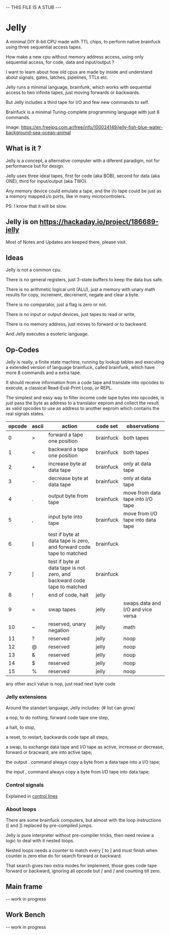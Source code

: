 -- THIS FILE IS A STUB ---

# Jelly

A minimal DIY 8-bit CPU made with TTL chips, to perform native brainfuck using three sequential access tapes.

How make a new cpu without memory address access, using only sequential access, for code, data and input/output ?

I want to learn about how old cpus are made by inside and understand about signals, gates, latches, pipelines, TTLs etc.

Jelly runs a minimal language, brainfunk, which works with sequential access to two infinite tapes, just moving forwards or backwards.

But Jelly includes a third tape for I/O and few new commands to self.

Brainfuck is a minimal Turing-complete programming language with just 8 commands.

image:
https://en.freejpg.com.ar/free/info/100024149/jelly-fish-blue-water-background-sea-ocean-animal


## What is it ?

Jelly is a concept, a alternative computer with a diferent paradigm, not for performance but for design.

Jelly uses three ideal tapes, first for code (aka BOB),  second for data (aka ONE), third for input/output (aka TWO).

Any memory device could emulate a tape, and the i/o tape could be just as a memory mapped i/o ports, like in many microcontrolers.

PS: I know that it will be slow.

## Jelly is on https://hackaday.io/project/186689-jelly

Most of Notes and Updates are keeped there, please visit.


## Ideas

Jelly is not a common cpu.

There is no general registers, just 3-state buffers to keep the data bus safe. 

There is no arithmetic logical unit (ALU), just a memory with unary math results for copy, increment, decrement, negate and clear a byte.

There is no comparator, just a flag is zero or not.

There is no input or output devices, just tapes to read or write,

There is no memory address, just moves to forward or to backward.

And Jelly executes a esoteric language.

## Op-Codes

Jelly is really, a finite state machine, running by lookup tables and executing a extended version of language brainfuck, called brainfunk, which have more 8 commands and a extra tape.

It should receive information from a code tape and translate into opcodes to execute, a classical Read-Eval-Print Loop, or REPL.

The simplest and easy way to filter income code tape bytes into opcodes, is just pass the byte as address to a translator eeprom and collect the result as valid opcodes to  use as address to another eeprom which contains the real signals states. 

| opcode | ascii | action | code set | observations |
| --- | --- | --- | --- | --- |
| 0 | \> | forward a tape one position | brainfuck | both tapes |
| 1 | \< | backward a tape one position | brainfuck | both tapes |
| 2 | \+ | increase byte at data tape | brainfuck | only at data tape |
| 3 | \- | decrease byte at data tape | brainfuck | only at data tape |
| 4 | \. | output byte from tape | brainfuck | move from data tape into I/O tape |
| 5 | \, | input byte into tape | brainfuck | move from I/O tape into data tape |
| 6 | \[ | test if byte at data tape is zero, and forward code tape to matched | brainfuck | |
| 7 | \] | test if byte at data tape is not zero, and backward code tape to matched | brainfuck | |
| 8 | \! | end of code, halt | jelly | |
| 9 | \= | swap tapes | jelly | swaps data and I/O and vice versa |
| 10 | \~ | reserved, unary negation | jelly | math |
| 11 | \? | reserved | jelly | noop |
| 12 | \@ | reserved | jelly | noop |
| 13 | \& | reserved | jelly | noop |
| 14 | \$ | reserved | jelly | noop |
| 15 | \% | reserved | jelly | noop |

any other ascii value is nop, just read next byte code

### Jelly extensions

Around the standart language, Jelly includes: (# list can grow)

  a nop, to do nothing, forward code tape one step,
  
  a halt, to stop,
  
  a reset, to restart, backwards code tape all steps,
  
  a swap, to exchange data tape and I/O tape as active, increase or decrease, forward or bracward, are into active tape;
  
  the output \. command always copy a byte from a data tape into a I/O tape;
  
  the input \, command always copy a byte from I/O tape into data tape;

### Control signals

Explained in [control lines](documents/controllines.md)

### About loops

There are some brainfuck computers, but almost with the loop instructions (\[ and \]) replaced by pre-compiled jumps. 

Jelly is pure interpreter without pre-compiler tricks, then need review a logic to deal with it nested loops.

Nested loops needs a counter to match every \[ to \] and must finish when counter is zero else do for search forward or backward.

That search gives two extra modes for implement, those goes code tape forward or backward, ignoring all opcode but *\[* and *\]* and counting till zero.

## Main frame

-- work in progress

## Work Bench

-- work in progress



